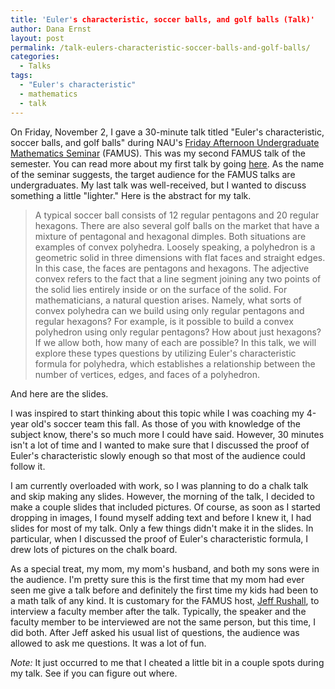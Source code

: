 ```yaml
---
title: 'Euler's characteristic, soccer balls, and golf balls (Talk)'
author: Dana Ernst
layout: post
permalink: /talk-eulers-characteristic-soccer-balls-and-golf-balls/
categories:
  - Talks
tags:
  - "Euler's characteristic"
  - mathematics
  - talk
---
```

On Friday, November 2, I gave a 30-minute talk titled "Euler's characteristic, soccer balls, and golf balls" during NAU's [Friday Afternoon Undergraduate Mathematics Seminar][1] (FAMUS). This was my second FAMUS talk of the semester. You can read more about my first talk by going [here][2]. As the name of the seminar suggests, the target audience for the FAMUS talks are undergraduates. My last talk was well-received, but I wanted to discuss something a little "lighter." Here is the abstract for my talk.

> A typical soccer ball consists of 12 regular pentagons and 20 regular hexagons. There are also several golf balls on the market that have a mixture of pentagonal and hexagonal dimples. Both situations are examples of convex polyhedra. Loosely speaking, a polyhedron is a geometric solid in three dimensions with flat faces and straight edges. In this case, the faces are pentagons and hexagons. The adjective convex refers to the fact that a line segment joining any two points of the solid lies entirely inside or on the surface of the solid. For mathematicians, a natural question arises. Namely, what sorts of convex polyhedra can we build using only regular pentagons and regular hexagons? For example, is it possible to build a convex polyhedron using only regular pentagons? How about just hexagons? If we allow both, how many of each are possible? In this talk, we will explore these types questions by utilizing Euler's characteristic formula for polyhedra, which establishes a relationship between the number of vertices, edges, and faces of a polyhedron.

And here are the slides.

<div>
</div>

I was inspired to start thinking about this topic while I was coaching my 4-year old's soccer team this fall. As those of you with knowledge of the subject know, there's so much more I could have said. However, 30 minutes isn't a lot of time and I wanted to make sure that I discussed the proof of Euler's characteristic slowly enough so that most of the audience could follow it.

I am currently overloaded with work, so I was planning to do a chalk talk and skip making any slides. However, the morning of the talk, I decided to make a couple slides that included pictures. Of course, as soon as I started dropping in images, I found myself adding text and before I knew it, I had slides for most of my talk. Only a few things didn't make it in the slides. In particular, when I discussed the proof of Euler's characteristic formula, I drew lots of pictures on the chalk board.

As a special treat, my mom, my mom's husband, and both my sons were in the audience. I'm pretty sure this is the first time that my mom had ever seen me give a talk before and definitely the first time my kids had been to a math talk of any kind. It is customary for the FAMUS host, [Jeff Rushall][3], to interview a faculty member after the talk. Typically, the speaker and the faculty member to be interviewed are not the same person, but this time, I did both. After Jeff asked his usual list of questions, the audience was allowed to ask me questions. It was a lot of fun.

*Note:* It just occurred to me that I cheated a little bit in a couple spots during my talk. See if you can figure out where.﻿

 [1]: http://oak.ucc.nau.edu/jws8/FAMUSflyer.pdf
 [2]: http://danaernst.com/talk-an-open-problem-of-the-symmetric-group/
 [3]: https://nau.edu/CEFNS/NatSci/Math/Directory-Full-Time/Rushall-Jeff/
